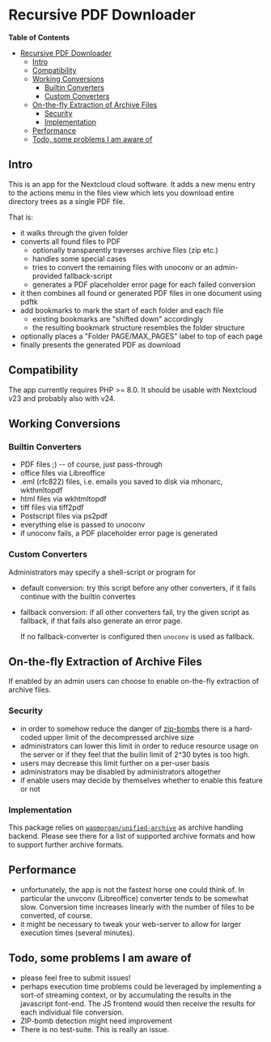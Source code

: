 # Recursive PDF Downloader

<!-- markdown-toc start - Don't edit this section. Run M-x markdown-toc-refresh-toc -->
**Table of Contents**

- [Recursive PDF Downloader](#recursive-pdf-downloader)
    - [Intro](#intro)
    - [Compatibility](#compatibility)
    - [Working Conversions](#working-conversions)
        - [Builtin Converters](#builtin-converters)
        - [Custom Converters](#custom-converters)
    - [On-the-fly Extraction of Archive Files](#on-the-fly-extraction-of-archive-files)
        - [Security](#security)
        - [Implementation](#implementation)
    - [Performance](#performance)
    - [Todo, some problems I am aware of](#todo-some-problems-i-am-aware-of)

<!-- markdown-toc end -->

## Intro
This is an app for the Nextcloud cloud software. It adds a new menu
entry to the actions menu in the files view which lets you download
entire directory trees as a single PDF file.

That is:

- it walks through the given folder
- converts all found files to PDF
  - optionally transparently traverses archive files (zip etc.)
  - handles some special cases
  - tries to convert the remaining files with unoconv or an
    admin-provided fallback-script
  - generates a PDF placeholder error page for each failed conversion
- it then combines all found or generated PDF files in one document using pdftk
- add bookmarks to mark the start of each folder and each file
  - existing bookmarks are "shifted down" accordingly
  - the resulting bookmark structure resembles the folder structure
- optionally places a "Folder PAGE/MAX_PAGES" label to top of each page
- finally presents the generated PDF as download

## Compatibility
The app currently requires PHP >= 8.0. It should be usable with
Nextcloud v23 and probably also with v24.

## Working Conversions

### Builtin Converters

- PDF files ;) -- of course, just pass-through
- office files via Libreoffice
- .eml (rfc822) files, i.e. emails you saved to disk via mhonarc, wkthmltopdf
- html files via wkhtmltopdf
- tiff files via tiff2pdf
- Postscript files via ps2pdf
- everything else is passed to unoconv
- if unoconv fails, a PDF placeholder error page is generated

### Custom Converters
Administrators may specify a shell-script or program for

- default conversion: try this script before any other converters, if
  it fails continue with the builtin convertes
- fallback conversion: if all other converters fail, try the given
  script as fallback, if that fails also generate an error page.

  If no fallback-converter is configured then `unoconv` is used as fallback.

## On-the-fly Extraction of Archive Files
If enabled by an admin users can choose to enable on-the-fly
extraction of archive files.

### Security

- in order to somehow reduce the danger of
  [zip-bombs](https://en.wikipedia.org/wiki/Zip_bomb) there is a
  hard-coded upper limit of the decompressed archive size
- administrators can lower this limit in order to reduce resource
  usage on the server or if they feel that the builin limit of 2^30
  bytes is too high.
- users may decrease this limit further on a per-user basis
- administrators may be disabled by administrators altogether
- if enable users may decide by themselves whether to enable this
  feature or not

### Implementation
This package relies on
[`wapmorgan/unified-archive`](https://github.com/wapmorgan/UnifiedArchive)
as archive handling backend. Please see there for a list of supported
archive formats and how to support further archive formats.

## Performance
- unfortunately, the app is not the fastest horse one could think
  of. In particular the unvconv (Libreoffice) converter tends to be
  somewhat slow. Conversion time increases linearly with the number of
  files to be converted, of course.
- it might be necessary to tweak your web-server to allow for larger
  execution times (several minutes).

## Todo, some problems I am aware of
- please feel free to submit issues!
- perhaps execution time problems could be leveraged by implementing a
  sort-of streaming context, or by accumulating the results in the
  javascript font-end. The JS frontend would then receive the results
  for each individual file conversion.
- ZIP-bomb detection might need improvement
- There is no test-suite. This is really an issue.

